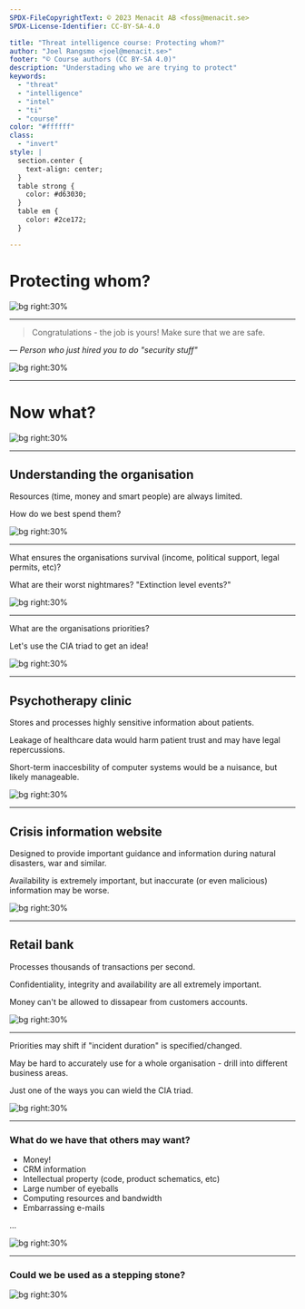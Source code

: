 ```yaml
---
SPDX-FileCopyrightText: © 2023 Menacit AB <foss@menacit.se>
SPDX-License-Identifier: CC-BY-SA-4.0

title: "Threat intelligence course: Protecting whom?"
author: "Joel Rangsmo <joel@menacit.se>"
footer: "© Course authors (CC BY-SA 4.0)"
description: "Understading who we are trying to protect"
keywords:
  - "threat"
  - "intelligence"
  - "intel"
  - "ti"
  - "course"
color: "#ffffff"
class:
  - "invert"
style: |
  section.center {
    text-align: center;
  }
  table strong {
    color: #d63030;
  }
  table em {
    color: #2ce172;
  }

---
```

<!-- _footer: "%ATTRIBUTION_PREFIX% Pyntofmyld (CC BY 2.0)" -->
# Protecting whom?

![bg right:30%](images/02-bird.jpg)

---
<!-- _footer: "%ATTRIBUTION_PREFIX% Pyntofmyld (CC BY 2.0)" -->
> Congratulations - the job is yours!
> Make sure that we are safe.

— _Person who just hired you to do "security stuff"_

![bg right:30%](images/02-bird.jpg)

---
<!-- _footer: "%ATTRIBUTION_PREFIX% Pyntofmyld (CC BY 2.0)" -->
# Now what?

![bg right:30%](images/02-bird.jpg)

---
<!-- _footer: "%ATTRIBUTION_PREFIX% Miguel Discart (CC BY-SA 2.0)" -->
## Understanding the organisation
Resources (time, money and smart people) are always limited.  

How do we best spend them?

![bg right:30%](images/02-eye.jpg)

---
<!-- _footer: "%ATTRIBUTION_PREFIX% Miguel Discart (CC BY-SA 2.0)" -->
What ensures the organisations survival (income, political support, legal permits, etc)?

What are their worst nightmares?
"Extinction level events?"

![bg right:30%](images/02-eye.jpg)

---
<!-- _footer: "%ATTRIBUTION_PREFIX% Miguel Discart (CC BY-SA 2.0)" -->
What are the organisations priorities?  

Let's use the CIA triad to get an idea!

![bg right:30%](images/02-eye.jpg)

---
## Psychotherapy clinic
Stores and processes highly sensitive information about patients.  

Leakage of healthcare data would harm patient trust and may have legal repercussions.  

Short-term inaccesbility of computer systems would be a nuisance, but likely manageable.

![bg right:30%](images/02-cia_psychotherapy.png)

---
## Crisis information website
Designed to provide important guidance and information during natural disasters, war and similar.  

Availability is extremely important, but inaccurate (or even malicious) information may be worse.

![bg right:30%](images/02-cia_crisis_info.png)

---
## Retail bank
Processes thousands of transactions per second.  

Confidentiality, integrity and availability are all extremely important.  
  
Money can't be allowed to dissapear from customers accounts.

![bg right:30%](images/02-cia_bank.png)

---
<!-- _footer: "%ATTRIBUTION_PREFIX% Miguel Discart (CC BY-SA 2.0)" -->
Priorities may shift if "incident duration" is specified/changed.  

May be hard to accurately use for a whole organisation - drill into different business areas.  

Just one of the ways you can wield the CIA triad.

![bg right:30%](images/02-eye.jpg)

---
<!-- _footer: "%ATTRIBUTION_PREFIX% Reid Campbell (CC0 1.0)" -->
### What do we have that others may want?
- Money!
- CRM information
- Intellectual property (code, product schematics, etc)
- Large number of eyeballs
- Computing resources and bandwidth
- Embarrassing e-mails

...

![bg right:30%](images/02-minerals.jpg)

---
<!-- _footer: "%ATTRIBUTION_PREFIX% Reid Campbell (CC0 1.0)" -->
### Could we be used as a stepping stone?

![bg right:30%](images/02-minerals.jpg)
